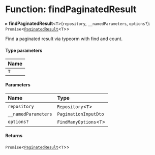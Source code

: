 # Function: findPaginatedResult

▸ **findPaginatedResult**<`T`\>(`repository`, `__namedParameters`, `options?`): `Promise`<[`PaginatedResult`](../interfaces/PaginatedResult.md)<`T`\>\>

Find a paginated result via typeorm with find and count.

#### Type parameters

| Name |
| :--- |
| `T`  |

#### Parameters

| Name                | Type                    |
| :------------------ | :---------------------- |
| `repository`        | `Repository`<`T`\>      |
| `__namedParameters` | `PaginationInputDto`    |
| `options?`          | `FindManyOptions`<`T`\> |

#### Returns

`Promise`<[`PaginatedResult`](../interfaces/PaginatedResult.md)<`T`\>\>
